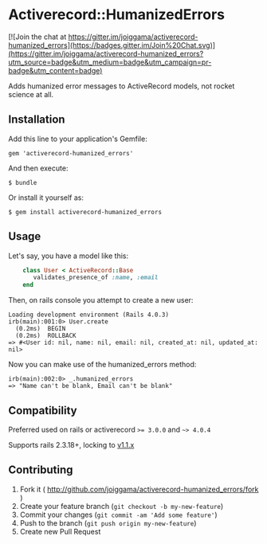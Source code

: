 # Activerecord::HumanizedErrors

[![Join the chat at https://gitter.im/joiggama/activerecord-humanized_errors](https://badges.gitter.im/Join%20Chat.svg)](https://gitter.im/joiggama/activerecord-humanized_errors?utm_source=badge&utm_medium=badge&utm_campaign=pr-badge&utm_content=badge)

Adds humanized error messages to ActiveRecord models, not rocket science at all.

## Installation

Add this line to your application's Gemfile:

    gem 'activerecord-humanized_errors'

And then execute:

    $ bundle

Or install it yourself as:

    $ gem install activerecord-humanized_errors

## Usage

Let's say, you have a model like this:

```ruby
    class User < ActiveRecord::Base
       validates_presence_of :name, :email
    end
```

Then, on rails console you attempt to create a new user:

    Loading development environment (Rails 4.0.3)
    irb(main):001:0> User.create
      (0.2ms)  BEGIN
      (0.2ms)  ROLLBACK
    => #<User id: nil, name: nil, email: nil, created_at: nil, updated_at: nil>

Now you can make use of the humanized_errors method:

    irb(main):002:0> _.humanized_errors
    => "Name can't be blank, Email can't be blank"

## Compatibility

Preferred used on rails or activerecord `>= 3.0.0` and `~> 4.0.4` 

Supports rails 2.3.18+, locking to [v1.1.x](../../releases/tag/v1.1.0)

## Contributing

1. Fork it ( http://github.com/joiggama/activerecord-humanized_errors/fork )
2. Create your feature branch (`git checkout -b my-new-feature`)
3. Commit your changes (`git commit -am 'Add some feature'`)
4. Push to the branch (`git push origin my-new-feature`)
5. Create new Pull Request
